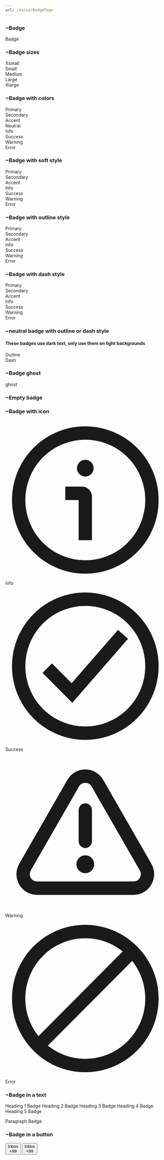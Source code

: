 ```yaml
---
url: /daisy/BadgePage
---
```






### ~Badge
<span class="badge">Badge</span>



### ~Badge sizes
<div class="badge badge-xs">Xsmall</div>
<div class="badge badge-sm">Small</div>
<div class="badge badge-md">Medium</div>
<div class="badge badge-lg">Large</div>
<div class="badge badge-xl">Xlarge</div>



### ~Badge with colors
<div class="badge badge-primary">Primary</div>
<div class="badge badge-secondary">Secondary</div>
<div class="badge badge-accent">Accent</div>
<div class="badge badge-neutral">Neutral</div>
<div class="badge badge-info">Info</div>
<div class="badge badge-success">Success</div>
<div class="badge badge-warning">Warning</div>
<div class="badge badge-error">Error</div>



### ~Badge with soft style
<div class="badge badge-soft badge-primary">Primary</div>
<div class="badge badge-soft badge-secondary">Secondary</div>
<div class="badge badge-soft badge-accent">Accent</div>
<div class="badge badge-soft badge-info">Info</div>
<div class="badge badge-soft badge-success">Success</div>
<div class="badge badge-soft badge-warning">Warning</div>
<div class="badge badge-soft badge-error">Error</div>



### ~Badge with outline style
<div class="badge badge-outline badge-primary">Primary</div>
<div class="badge badge-outline badge-secondary">Secondary</div>
<div class="badge badge-outline badge-accent">Accent</div>
<div class="badge badge-outline badge-info">Info</div>
<div class="badge badge-outline badge-success">Success</div>
<div class="badge badge-outline badge-warning">Warning</div>
<div class="badge badge-outline badge-error">Error</div>




### ~Badge with dash style
<div class="badge badge-dash badge-primary">Primary</div>
<div class="badge badge-dash badge-secondary">Secondary</div>
<div class="badge badge-dash badge-accent">Accent</div>
<div class="badge badge-dash badge-info">Info</div>
<div class="badge badge-dash badge-success">Success</div>
<div class="badge badge-dash badge-warning">Warning</div>
<div class="badge badge-dash badge-error">Error</div>



### ~neutral badge with outline or dash style
#### These badges use dark text, only use them on light backgrounds
<div class="bg-white p-6 w-full lg:-my-6 rounded-box flex gap-2 justify-center">
  <div class="badge badge-neutral badge-outline">Outline</div>
  <div class="badge badge-neutral badge-dash">Dash</div>
</div>



### ~Badge ghost
<div class="badge badge-ghost">ghost</div>



### ~Empty badge
<div class="badge badge-primary badge-lg"></div>
<div class="badge badge-primary badge-md"></div>
<div class="badge badge-primary badge-sm"></div>
<div class="badge badge-primary badge-xs"></div>




### ~Badge with icon
<div class="badge badge-info">
  <svg class="size-[1em]" xmlns="http://www.w3.org/2000/svg" viewBox="0 0 24 24"><g fill="currentColor" stroke-linejoin="miter" stroke-linecap="butt"><circle cx="12" cy="12" r="10" fill="none" stroke="currentColor" stroke-linecap="square" stroke-miterlimit="10" stroke-width="2"></circle><path d="m12,17v-5.5c0-.276-.224-.5-.5-.5h-1.5" fill="none" stroke="currentColor" stroke-linecap="square" stroke-miterlimit="10" stroke-width="2"></path><circle cx="12" cy="7.25" r="1.25" fill="currentColor" stroke-width="2"></circle></g></svg>
  Info
</div>
<div class="badge badge-success">
  <svg class="size-[1em]" xmlns="http://www.w3.org/2000/svg" viewBox="0 0 24 24"><g fill="currentColor" stroke-linejoin="miter" stroke-linecap="butt"><circle cx="12" cy="12" r="10" fill="none" stroke="currentColor" stroke-linecap="square" stroke-miterlimit="10" stroke-width="2"></circle><polyline points="7 13 10 16 17 8" fill="none" stroke="currentColor" stroke-linecap="square" stroke-miterlimit="10" stroke-width="2"></polyline></g></svg>
  Success
</div>
<div class="badge badge-warning">
  <svg class="size-[1em]" xmlns="http://www.w3.org/2000/svg" viewBox="0 0 18 18"><g fill="currentColor"><path d="M7.638,3.495L2.213,12.891c-.605,1.048,.151,2.359,1.362,2.359H14.425c1.211,0,1.967-1.31,1.362-2.359L10.362,3.495c-.605-1.048-2.119-1.048-2.724,0Z" fill="none" stroke="currentColor" stroke-linecap="round" stroke-linejoin="round" stroke-width="1.5"></path><line x1="9" y1="6.5" x2="9" y2="10" fill="none" stroke="currentColor" stroke-linecap="round" stroke-linejoin="round" stroke-width="1.5"></line><path d="M9,13.569c-.552,0-1-.449-1-1s.448-1,1-1,1,.449,1,1-.448,1-1,1Z" fill="currentColor" data-stroke="none" stroke="none"></path></g></svg>
  Warning
</div>
<div class="badge badge-error">
  <svg class="size-[1em]" xmlns="http://www.w3.org/2000/svg" viewBox="0 0 24 24"><g fill="currentColor"><rect x="1.972" y="11" width="20.056" height="2" transform="translate(-4.971 12) rotate(-45)" fill="currentColor" stroke-width="0"></rect><path d="m12,23c-6.065,0-11-4.935-11-11S5.935,1,12,1s11,4.935,11,11-4.935,11-11,11Zm0-20C7.038,3,3,7.037,3,12s4.038,9,9,9,9-4.037,9-9S16.962,3,12,3Z" stroke-width="0" fill="currentColor"></path></g></svg>
  Error
</div>




### ~Badge in a text
<div class="grid">
  <span class="text-xl font-semibold">
    Heading 1
    <span class="badge badge-xl">Badge</span>
  </span>
  <span class="text-lg font-semibold">
    Heading 2
    <span class="badge badge-lg">Badge</span>
  </span>
  <span class="text-base font-semibold">
    Heading 3
    <span class="badge badge-md">Badge</span>
  </span>
  <span class="text-sm font-semibold">
    Heading 4
    <span class="badge badge-sm">Badge</span>
  </span>
  <span class="text-xs font-semibold">
    Heading 5
    <span class="badge badge-xs">Badge</span>
  </span>
  <p class="text-xs">
    Paragraph
    <span class="badge badge-xs">Badge</span>
  </p>
</div>




### ~Badge in a button
<button class="btn">
  Inbox
  <div class="badge badge-sm">+99</div>
</button>
<button class="btn">
  Inbox
  <div class="badge badge-sm badge-secondary">+99</div>
</button>


